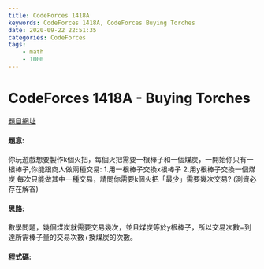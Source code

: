 ```yaml
---
title: CodeForces 1418A
keywords: CodeForces 1418A, CodeForces Buying Torches
date: 2020-09-22 22:51:35
categories: CodeForces
tags:
    - math
    - 1000
---
```

# CodeForces 1418A - Buying Torches
[題目網址](https://codeforces.com/problemset/problem/1418/A)

#### 題意:
你玩遊戲想要製作k個火把，每個火把需要一根棒子和一個煤炭，一開始你只有一根棒子,你能跟商人做兩種交易:
    1.用一根棒子交換x根棒子
    2.用y根棒子交換一個煤炭
每次只能做其中一種交易，請問你需要k個火把「最少」需要幾次交易? (測資必存在解答)
<!-- more -->
#### 思路:
數學問題，幾個煤炭就需要交易幾次，並且煤炭等於y根棒子，所以交易次數=到達所需棒子量的交易次數+換煤炭的次數。
#### 程式碼:
<script src="https://gist.github.com/zxzxcc112/fce4c025b50df9f1982acbd833a09d91.js"></script>